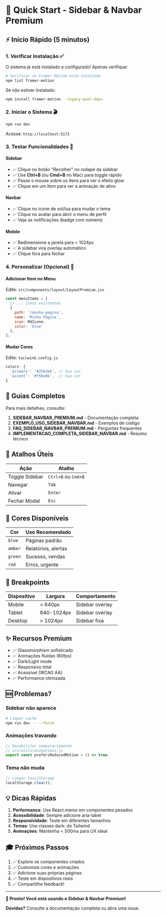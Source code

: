 # 🚀 Quick Start - Sidebar & Navbar Premium

## ⚡ Início Rápido (5 minutos)

### 1. Verificar Instalação ✅

O sistema já está instalado e configurado! Apenas verifique:

```bash
# Verificar se Framer Motion está instalado
npm list framer-motion
```

Se não estiver instalado:
```bash
npm install framer-motion --legacy-peer-deps
```

### 2. Iniciar o Sistema 🎬

```bash
npm run dev
```

Acesse: `http://localhost:5173`

### 3. Testar Funcionalidades 🎯

#### Sidebar
- ✅ Clique no botão "Recolher" no rodapé da sidebar
- ✅ Use **Ctrl+B** (ou **Cmd+B** no Mac) para toggle rápido
- ✅ Passe o mouse sobre os itens para ver o efeito glow
- ✅ Clique em um item para ver a animação de ativo

#### Navbar
- ✅ Clique no ícone de sol/lua para mudar o tema
- ✅ Clique no avatar para abrir o menu de perfil
- ✅ Veja as notificações (badge com número)

#### Mobile
- ✅ Redimensione a janela para < 1024px
- ✅ A sidebar vira overlay automático
- ✅ Clique fora para fechar

### 4. Personalizar (Opcional) 🎨

#### Adicionar Item no Menu

Edite: `src/components/layout/LayoutPremium.jsx`

```jsx
const menuItems = [
  // ... itens existentes
  { 
    path: '/minha-pagina', 
    name: 'Minha Página', 
    icon: MdIcone, 
    color: 'blue' 
  },
];
```

#### Mudar Cores

Edite: `tailwind.config.js`

```javascript
colors: {
  'primary': '#2563eb', // Sua cor
  'accent': '#f59e0b',  // Sua cor
}
```

## 📖 Guias Completos

Para mais detalhes, consulte:

1. **SIDEBAR_NAVBAR_PREMIUM.md** - Documentação completa
2. **EXEMPLO_USO_SIDEBAR_NAVBAR.md** - Exemplos de código
3. **FAQ_SIDEBAR_NAVBAR_PREMIUM.md** - Perguntas frequentes
4. **IMPLEMENTACAO_COMPLETA_SIDEBAR_NAVBAR.md** - Resumo técnico

## 🎯 Atalhos Úteis

| Ação | Atalho |
|------|--------|
| Toggle Sidebar | `Ctrl+B` ou `Cmd+B` |
| Navegar | `Tab` |
| Ativar | `Enter` |
| Fechar Modal | `Esc` |

## 🎨 Cores Disponíveis

| Cor | Uso Recomendado |
|-----|-----------------|
| `blue` | Páginas padrão |
| `amber` | Relatórios, alertas |
| `green` | Sucesso, vendas |
| `red` | Erros, urgente |

## 📱 Breakpoints

| Dispositivo | Largura | Comportamento |
|-------------|---------|---------------|
| Mobile | < 640px | Sidebar overlay |
| Tablet | 640-1024px | Sidebar overlay |
| Desktop | > 1024px | Sidebar fixa |

## ✨ Recursos Premium

- ✅ Glassmorphism sofisticado
- ✅ Animações fluidas (60fps)
- ✅ Dark/Light mode
- ✅ Responsivo total
- ✅ Acessível (WCAG AA)
- ✅ Performance otimizada

## 🆘 Problemas?

### Sidebar não aparece
```bash
# Limpar cache
npm run dev -- --force
```

### Animações travando
```javascript
// Desabilitar temporariamente
// src/utils/animations.js
export const prefersReducedMotion = () => true;
```

### Tema não muda
```javascript
// Limpar localStorage
localStorage.clear();
```

## 💡 Dicas Rápidas

1. **Performance**: Use React.memo em componentes pesados
2. **Acessibilidade**: Sempre adicione aria-label
3. **Responsividade**: Teste em diferentes tamanhos
4. **Temas**: Use classes dark: do Tailwind
5. **Animações**: Mantenha < 500ms para UX ideal

## 🎓 Próximos Passos

1. ✅ Explore os componentes criados
2. ✅ Customize cores e animações
3. ✅ Adicione suas próprias páginas
4. ✅ Teste em dispositivos reais
5. ✅ Compartilhe feedback!

---

**🎉 Pronto! Você está usando o Sidebar & Navbar Premium!**

**Dúvidas?** Consulte a documentação completa ou abra uma issue.
